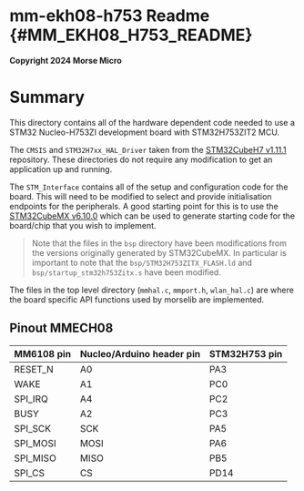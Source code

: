 mm-ekh08-h753 Readme {#MM_EKH08_H753_README}
====

__Copyright 2024 Morse Micro__

# Summary

This directory contains all of the hardware dependent code needed to use a STM32 Nucleo-H753ZI
development board with STM32H753ZIT2 MCU.

The `CMSIS` and `STM32H7xx_HAL_Driver` taken from the [STM32CubeH7 v1.11.1](https://github.com/STMicroelectronics/STM32CubeH7)
repository. These directories do not require any modification to get an application up and running.

The `STM_Interface` contains all of the setup and configuration code for the board. This will need
to be modified to select and provide initialisation endpoints for the peripherals. A good starting
point for this is to use the [STM32CubeMX v6.10.0](https://www.st.com/stm32cubemx) which can be
used to generate starting code for the board/chip that you wish to implement.

> Note that the files in the `bsp` directory have been modifications from the versions originally
> generated by STM32CubeMX. In particular is important to note that the
> `bsp/STM32H753ZITX_FLASH.ld` and `bsp/startup_stm32h753Zitx.s` have been modified.

The files in the top level directory (`mmhal.c`, `mmport.h`, `wlan_hal.c`) are where the board
specific API functions used by morselib are implemented.

## Pinout MMECH08

MM6108 pin | Nucleo/Arduino header pin | STM32H753 pin
-----------|---------------------------|--------------
RESET_N    | A0                        | PA3
WAKE       | A1                        | PC0
SPI_IRQ    | A4                        | PC2
BUSY       | A2                        | PC3
SPI_SCK    | SCK                       | PA5
SPI_MOSI   | MOSI                      | PA6
SPI_MISO   | MISO                      | PB5
SPI_CS     | CS                        | PD14
